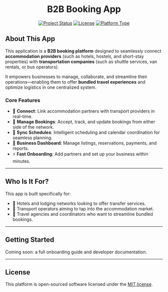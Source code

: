 <h1 align="center">B2B Booking App</h1>

<p align="center">
<a href="#"><img src="https://img.shields.io/badge/status-beta-blue" alt="Project Status"></a>
<a href="#"><img src="https://img.shields.io/badge/license-MIT-green" alt="License"></a>
<a href="#"><img src="https://img.shields.io/badge/platform-B2B-lightgrey" alt="Platform Type"></a>
</p>

## About This App

This application is a **B2B booking platform** designed to seamlessly connect **accommodation providers** (such as hotels, hostels, and short-stay properties) with **transportation companies** (such as shuttle services, van rentals, or bus operators).

It empowers businesses to manage, collaborate, and streamline their operations—enabling them to offer **bundled travel experiences** and optimize logistics in one centralized system.

### Core Features

- 🔗 **Connect**: Link accommodation partners with transport providers in real-time.
- 🧾 **Manage Bookings**: Accept, track, and update bookings from either side of the network.
- 📅 **Sync Schedules**: Intelligent scheduling and calendar coordination for seamless planning.
- 💼 **Business Dashboard**: Manage listings, reservations, payments, and reports.
- ⚡ **Fast Onboarding**: Add partners and set up your business within minutes.

---

## Who Is It For?

This app is built specifically for:

- 🏨 Hotels and lodging networks looking to offer transfer services.
- 🚐 Transport operators aiming to tap into the accommodation market.
- 🧩 Travel agencies and coordinators who want to streamline bundled bookings.

---

## Getting Started

Coming soon: a full onboarding guide and developer documentation.

---

## License

This platform is open-sourced software licensed under the [MIT license](https://opensource.org/licenses/MIT).
